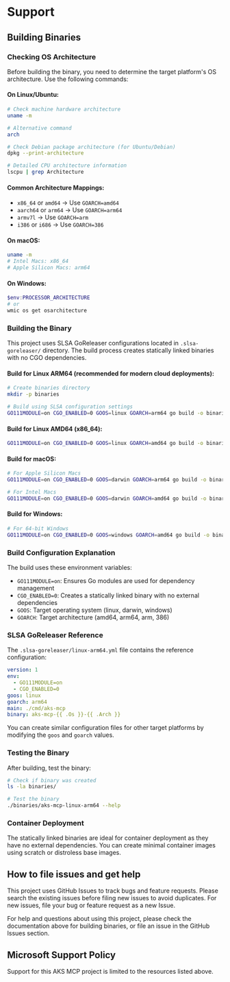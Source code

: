 

# Support

## Building Binaries

### Checking OS Architecture

Before building the binary, you need to determine the target platform's OS architecture. Use the following commands:

#### On Linux/Ubuntu:
```bash
# Check machine hardware architecture
uname -m

# Alternative command
arch

# Check Debian package architecture (for Ubuntu/Debian)
dpkg --print-architecture

# Detailed CPU architecture information
lscpu | grep Architecture
```

#### Common Architecture Mappings:
- `x86_64` or `amd64` → Use `GOARCH=amd64`
- `aarch64` or `arm64` → Use `GOARCH=arm64`
- `armv7l` → Use `GOARCH=arm`
- `i386` or `i686` → Use `GOARCH=386`

#### On macOS:
```bash
uname -m
# Intel Macs: x86_64
# Apple Silicon Macs: arm64
```

#### On Windows:
```powershell
$env:PROCESSOR_ARCHITECTURE
# or
wmic os get osarchitecture
```

### Building the Binary

This project uses SLSA GoReleaser configurations located in `.slsa-goreleaser/` directory. The build process creates statically linked binaries with no CGO dependencies.

#### Build for Linux ARM64 (recommended for modern cloud deployments):
```bash
# Create binaries directory
mkdir -p binaries

# Build using SLSA configuration settings
GO111MODULE=on CGO_ENABLED=0 GOOS=linux GOARCH=arm64 go build -o binaries/aks-mcp-linux-arm64 ./cmd/aks-mcp
```

#### Build for Linux AMD64 (x86_64):
```bash
GO111MODULE=on CGO_ENABLED=0 GOOS=linux GOARCH=amd64 go build -o binaries/aks-mcp-linux-amd64 ./cmd/aks-mcp
```

#### Build for macOS:
```bash
# For Apple Silicon Macs
GO111MODULE=on CGO_ENABLED=0 GOOS=darwin GOARCH=arm64 go build -o binaries/aks-mcp-darwin-arm64 ./cmd/aks-mcp

# For Intel Macs
GO111MODULE=on CGO_ENABLED=0 GOOS=darwin GOARCH=amd64 go build -o binaries/aks-mcp-darwin-amd64 ./cmd/aks-mcp
```

#### Build for Windows:
```bash
# For 64-bit Windows
GO111MODULE=on CGO_ENABLED=0 GOOS=windows GOARCH=amd64 go build -o binaries/aks-mcp-windows-amd64.exe ./cmd/aks-mcp
```

### Build Configuration Explanation

The build uses these environment variables:
- `GO111MODULE=on`: Ensures Go modules are used for dependency management
- `CGO_ENABLED=0`: Creates a statically linked binary with no external dependencies
- `GOOS`: Target operating system (linux, darwin, windows)
- `GOARCH`: Target architecture (amd64, arm64, arm, 386)

### SLSA GoReleaser Reference

The `.slsa-goreleaser/linux-arm64.yml` file contains the reference configuration:
```yaml
version: 1
env:
  - GO111MODULE=on
  - CGO_ENABLED=0
goos: linux
goarch: arm64
main: ./cmd/aks-mcp
binary: aks-mcp-{{ .Os }}-{{ .Arch }}
```

You can create similar configuration files for other target platforms by modifying the `goos` and `goarch` values.

### Testing the Binary

After building, test the binary:
```bash
# Check if binary was created
ls -la binaries/

# Test the binary
./binaries/aks-mcp-linux-arm64 --help
```

### Container Deployment

The statically linked binaries are ideal for container deployment as they have no external dependencies. You can create minimal container images using scratch or distroless base images.

## How to file issues and get help  

This project uses GitHub Issues to track bugs and feature requests. Please search the existing 
issues before filing new issues to avoid duplicates.  For new issues, file your bug or 
feature request as a new Issue.

For help and questions about using this project, please check the documentation above for building binaries, or file an issue in the GitHub Issues section.

## Microsoft Support Policy  

Support for this AKS MCP project is limited to the resources listed above.
